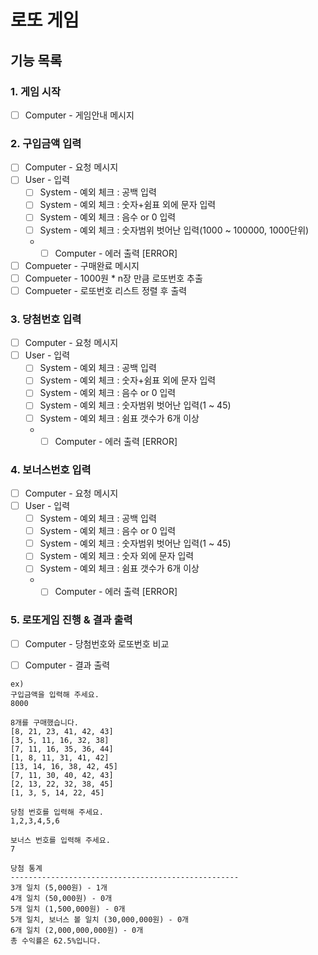 # 로또 게임
## 기능 목록

### 1. 게임 시작
- [ ] Computer - 게임안내 메시지 <br>

### 2. 구입금액 입력
- [ ] Computer - 요청 메시지
- [ ] User - 입력
   - [ ] System - 예외 체크 : 공백 입력
   - [ ] System - 예외 체크 : 숫자+쉼표 외에 문자 입력
   - [ ] System - 예외 체크 : 음수 or 0 입력
   - [ ] System - 예외 체크 : 숫자범위 벗어난 입력(1000 ~ 100000, 1000단위)
    * - [ ] Computer - 에러 출력 [ERROR]

- [ ] Compueter - 구매완료 메시지
- [ ] Compueter - 1000원 * n장 만큼 로또번호 추출
- [ ] Compueter - 로또번호 리스트 정렬 후 출력  <br>

### 3. 당첨번호 입력
- [ ] Computer - 요청 메시지
- [ ] User - 입력
   - [ ] System - 예외 체크 : 공백 입력
   - [ ] System - 예외 체크 : 숫자+쉼표 외에 문자 입력
   - [ ] System - 예외 체크 : 음수 or 0 입력
   - [ ] System - 예외 체크 : 숫자범위 벗어난 입력(1 ~ 45)
   - [ ] System - 예외 체크 : 쉼표 갯수가 6개 이상
    * - [ ] Computer - 에러 출력 [ERROR] <br>

### 4. 보너스번호 입력
- [ ] Computer - 요청 메시지
- [ ] User - 입력
   - [ ] System - 예외 체크 : 공백 입력
   - [ ] System - 예외 체크 : 음수 or 0 입력
   - [ ] System - 예외 체크 : 숫자범위 벗어난 입력(1 ~ 45)
   - [ ] System - 예외 체크 : 숫자 외에 문자 입력
   - [ ] System - 예외 체크 : 쉼표 갯수가 6개 이상
    * - [ ] Computer - 에러 출력 [ERROR] <br>

### 5. 로또게임 진행 & 결과 출력
- [ ] Computer - 당첨번호와 로또번호 비교
- [ ] Computer - 결과 출력


```
ex)
구입금액을 입력해 주세요.
8000

8개를 구매했습니다.
[8, 21, 23, 41, 42, 43]
[3, 5, 11, 16, 32, 38]
[7, 11, 16, 35, 36, 44]
[1, 8, 11, 31, 41, 42]
[13, 14, 16, 38, 42, 45]
[7, 11, 30, 40, 42, 43]
[2, 13, 22, 32, 38, 45]
[1, 3, 5, 14, 22, 45]

당첨 번호를 입력해 주세요.
1,2,3,4,5,6

보너스 번호를 입력해 주세요.
7

당첨 통계
---------------------------------------------------
3개 일치 (5,000원) - 1개
4개 일치 (50,000원) - 0개
5개 일치 (1,500,000원) - 0개
5개 일치, 보너스 볼 일치 (30,000,000원) - 0개
6개 일치 (2,000,000,000원) - 0개
총 수익률은 62.5%입니다.
```
